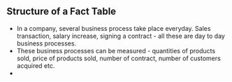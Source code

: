 ## Structure of a Fact Table
* In a company, several business process take place everyday. Sales transaction, salary increase, signing a contract - all these are day to day business processes. 
* These business processes can be measured - quantities of products sold, price of products sold, number of contract, number of customers acquired etc. 
* 